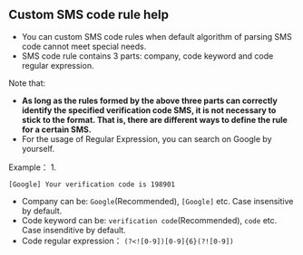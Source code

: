 Custom SMS code rule help
--------

- You can custom SMS code rules when default algorithm of parsing SMS code cannot meet special needs.
- SMS code rule contains 3 parts: company, code keyword and code regular expression.

Note that: 
- **As long as the rules formed by the above three parts can correctly identify the specified verification code SMS, it is not necessary to stick to the format. That is, there are different ways to define the rule for a certain SMS.**
- For the usage of Regular Expression, you can search on Google by yourself.

Example：
1. 
  ```text
  [Google] Your verification code is 198901
  ```
  - Company can be: `Google`(Recommended), `[Google]` etc. Case insensitive by default.
  - Code keyword can be: `verification code`(Recommended), `code` etc. Case insenditive by default.
  - Code regular expression： `(?<![0-9])[0-9]{6}(?![0-9])`